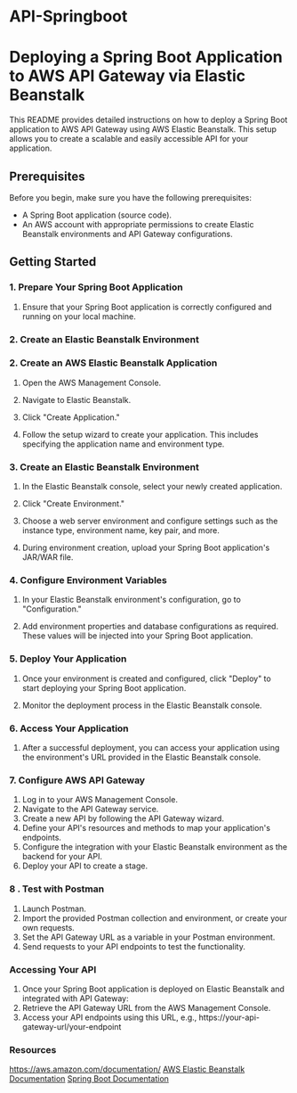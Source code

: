 # API-Springboot

# Deploying a Spring Boot Application to AWS API Gateway via Elastic Beanstalk

This README provides detailed instructions on how to deploy a Spring Boot application to AWS API Gateway using AWS Elastic Beanstalk. This setup allows you to create a scalable and easily accessible API for your application.

## Prerequisites

Before you begin, make sure you have the following prerequisites:

- A Spring Boot application (source code).
- An AWS account with appropriate permissions to create Elastic Beanstalk environments and API Gateway configurations.

## Getting Started

### 1. Prepare Your Spring Boot Application

1. Ensure that your Spring Boot application is correctly configured and running on your local machine.

### 2. Create an Elastic Beanstalk Environment

### 2. Create an AWS Elastic Beanstalk Application

1. Open the AWS Management Console.

2. Navigate to Elastic Beanstalk.

3. Click "Create Application."

4. Follow the setup wizard to create your application. This includes specifying the application name and environment type.

### 3. Create an Elastic Beanstalk Environment

1. In the Elastic Beanstalk console, select your newly created application.

2. Click "Create Environment."

3. Choose a web server environment and configure settings such as the instance type, environment name, key pair, and more.

4. During environment creation, upload your Spring Boot application's JAR/WAR file.

### 4. Configure Environment Variables

1. In your Elastic Beanstalk environment's configuration, go to "Configuration."

2. Add environment properties and database configurations as required. These values will be injected into your Spring Boot application.

### 5. Deploy Your Application

1. Once your environment is created and configured, click "Deploy" to start deploying your Spring Boot application.

2. Monitor the deployment process in the Elastic Beanstalk console.

### 6. Access Your Application

1. After a successful deployment, you can access your application using the environment's URL provided in the Elastic Beanstalk console.

### 7. Configure AWS API Gateway

1.	Log in to your AWS Management Console.
2.	Navigate to the API Gateway service.
3.	Create a new API by following the API Gateway wizard.
4.	Define your API's resources and methods to map your application's endpoints.
5.	Configure the integration with your Elastic Beanstalk environment as the backend for your API.
6.	Deploy your API to create a stage.

### 8 . Test with Postman
1.	Launch Postman.
2.	Import the provided Postman collection and environment, or create your own requests.
3.	Set the API Gateway URL as a variable in your Postman environment.
4.	Send requests to your API endpoints to test the functionality.

### Accessing Your API
1.	Once your Spring Boot application is deployed on Elastic Beanstalk and integrated with API Gateway:
2.	Retrieve the API Gateway URL from the AWS Management Console.
3.	Access your API endpoints using this URL, e.g., https://your-api-gateway-url/your-endpoint

### Resources

https://aws.amazon.com/documentation/
[AWS Elastic Beanstalk Documentation](https://docs.aws.amazon.com/elasticbeanstalk/latest/dg/Welcome.html)
[Spring Boot Documentation](https://docs.spring.io/spring-boot/docs/current/reference/htmlsingle/)

